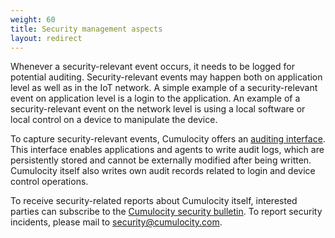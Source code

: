 ```yaml
---
weight: 60
title: Security management aspects
layout: redirect
---
```


Whenever a security-relevant event occurs, it needs to be logged for potential auditing. Security-relevant events may happen both on application level as well as in the IoT network. A simple example of a security-relevant event on application level is a login to the application. An example of a security-relevant event on the network level is using a local software or local control on a device to manipulate the device.

To capture security-relevant events, Cumulocity offers an [auditing interface](/guides/reference/auditing). This interface enables applications and agents to write audit logs, which are persistently stored and cannot be externally modified after being written. Cumulocity itself also writes own audit records related to login and device control operations.

To receive security-related reports about Cumulocity itself, interested parties can subscribe to the [Cumulocity security bulletin](https://cumulocity.zendesk.com/hc/en-us/sections/200381178-Security-bulletin). To report security incidents, please mail to security@cumulocity.com.
